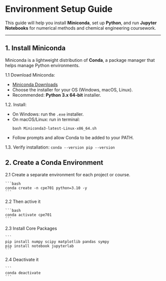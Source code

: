 # Environment Setup Guide

This guide will help you install **Miniconda**, set up **Python**, and run **Jupyter Notebooks** for numerical methods and chemical engineering coursework.

---

## 1. Install Miniconda

Miniconda is a lightweight distribution of **Conda**, a package manager that helps manage Python environments.

1.1 Download Miniconda:
   - [Miniconda Downloads](https://docs.conda.io/en/latest/miniconda.html)
   - Choose the installer for your OS (Windows, macOS, Linux).  
   - Recommended: **Python 3.x 64-bit** installer.

1.2. Install:
   - On Windows: run the `.exe` installer.
   - On macOS/Linux: run in terminal:
     ```
     bash Miniconda3-latest-Linux-x86_64.sh
     ```
   - Follow prompts and allow Conda to be added to your PATH.

1.3. Verify installation:
     ```
     conda --version
     pip --version
     ```

## 2. Create a Conda Environment

2.1 Create a separate environment for each project or course.

    ```bash
    conda create -n cpe701 python=3.10 -y
    ```
2.2 Then active it

    ```bash
    conda activate cpe701
    ```

2.3 Install Core Packages

    ```
    pip install numpy scipy matplotlib pandas sympy
    pip install notebook jupyterlab
    ```

2.4 Deactivate it 

    ```
    conda deactivate
    ```


